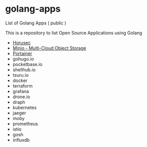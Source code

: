 # golang-apps
List of Golang Apps ( public ) 

This is a repository to list Open Source Applications using Golang 

- [Horusec](https://horusec.io)
- [Minio - Multi-Cloud Object Storage](https://min.io)
- [Portainer](https://portainer.io)
- gohugo.io
- pocketbase.io
- shellhub.io
- tsuru.io
- docker
- terraform
- grafana
- drone.io
- draph
- kubernetes
- jaeger
- moby
- prometheus
- istio
- gosh
- influxdb
